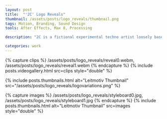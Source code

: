 ```yaml
---
layout: post
title:  "'2C' Logo Reveals"
thumbnail: /assets/posts/logo_reveals/thumbnail.png
tags: Motion, Branding, Sound Design
tools: After Effects, Max 8, Processing

description: "2C is a fictional experimental techno artist loosely based on myself which I came up with for this project. Rather than a traditional musician, 2C fancies themselves to be a “computer music designer”. Their primary inspirations for music are the worlds programming, pure mathematics, computer engineering, and digital futurism. These inspirations are pulled from IDM artists such as Aphex Twin, Squarepusher, and U-ziq."

categories: work
---
```


{% capture clips %}
/assets/posts/logo_reveals/reveal0.webm, 
/assets/posts/logo_reveals/reveal1.webm
{% endcapture %}
{% include posts.videogallery.html src=clips style="double" %}

{% include posts.thumbnails.html alt="Leitmotiv Thumbnail" src="/assets/posts/logo_reveals/logovariations.png" %}

{% capture images %}
/assets/posts/logo_reveals/styleboard0.jpg,
/assets/posts/logo_reveals/styleboard1.jpg
{% endcapture %}
{% include posts.thumbnails.html alt="Leitmotiv Thumbnail" src=images style="double" %}